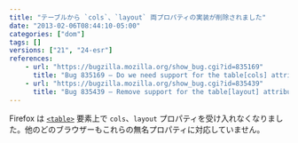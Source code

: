 ```yaml
---
title: "テーブルから `cols`、`layout` 両プロパティの実装が削除されました"
date: "2013-02-06T08:44:10-05:00"
categories: ["dom"]
tags: []
versions: ["21", "24-esr"]
references:
    - url: "https://bugzilla.mozilla.org/show_bug.cgi?id=835169"
      title: "Bug 835169 – Do we need support for the table[cols] attribute?"
    - url: "https://bugzilla.mozilla.org/show_bug.cgi?id=835439"
      title: "Bug 835439 – Remove support for the table[layout] attribute"
---
```

Firefox は [`<table>`](https://developer.mozilla.org/docs/Web/HTML/Element/table) 要素上で `cols`、`layout` プロパティを受け入れなくなりました。他のどのブラウザーもこれらの無名プロパティに対応していません。
